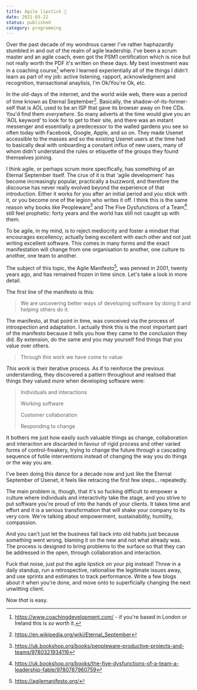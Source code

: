 ```yaml
---
title: Agile lipstick 💄
date: 2021-03-22
status: published
category: programming
---
```


Over the past decade of my wondrous career I've rather haphazardly stumbled in and out of the realm of agile leadership. I've been a scrum master and an agile coach, even got the PSM1 certification which is nice but not really worth the PDF it's written on these days. My best investment was in a coaching course[^1] where I learned experientially all of the things I didn't learn as part of my job: active listening, rapport, acknowledgment and recognition, transactional anaylisis, I'm Ok/You're Ok, etc.

In the old-days of the internet, and the world wide web, there was a period of time known as Eternal September[^2]. Basically, the shadow-of-its-former-self that is AOL used to be an ISP that gave its browser away on free CDs. You'd find them _everywhere_. So many adverts at the time would give you an 'AOL keyword' to look for to get to their site, and there was an instant messenger and essentially a predecessor to the walled gardens you see so often today with Facebook, Google, Apple, and so on. They made Usenet accessible to the masses and so the existing Usenet users at the time had to basically deal with onboarding a constant influx of new users, many of whom didn't understand the rules or etiquette of the groups they found themselves joining.

I think agile, or perhaps scrum more specifically, has something of an Eternal September itself. The crux of it is that 'agile development' has become increasingly popular, practically a buzzword, and therefore the discourse has never really evolved beyond the experience of that introduction. Either it works for you after an initial period and you stick with it, or you become one of the legion who writes it off. I think this is the same reason why books like Peopleware[^3] and The Five Dysfunctions of a Team[^4] still feel prophetic: forty years and the world has still not caught up with them.

To be agile, in my mind, is to reject mediocrity and foster a mindset that encourages excellency; actually being excellent with each other and not just writing excellent software. This comes in many forms and the exact manifestation will change from one organisation to another, one culture to another, one team to another.

The subject of this topic, the Agile Manifesto[^5], was penned in 2001, twenty years ago, and has remained frozen in time since. Let's take a look in more detail.

The first line of the manifesto is this:

> We are uncovering better ways of developing software by doing it and helping others do it.

The manifesto, at that point in time, was conceived via the process of introspection and adaptation. I actually think this is the most important part of the manifesto because it tells you how they came to the conclusion they did. By extension, do the same and you may yourself find things that you value over others.

> Through this work we have come to value:

_This work_ is their iterative process. As if to reinforce the previous understanding, they discovered a pattern throughout and realised that things they valued _more_ when developing software were:

> Individuals and interactions
>
> Working software
>
> Customer collaboration
>
> Responding to change

It bothers me just how easily such valuable things as change, collaboration and interaction are discarded in favour of rigid process and other varied forms of control-freakery, trying to change the future through a cascading sequence of futile interventions instead of changing the way you do things or the way you are.

I've been doing this dance for a decade now and just like the Eternal September of Usenet, it feels like retracing the first few steps... repeatedly.

The main problem is, though, that it's so fucking difficult to empower a culture where individuals and interactivity take the stage, and you strive to put software you're proud of into the hands of your clients. It takes time and effort and it is a serious transformation that will shake your company to its very core. We're talking about empowerment, sustainability, humility, compassion.

And you can't just let the business fall back into old habits just because something went wrong, blaming it on the new and not what already was. The process is designed to bring problems to the surface so that they can be addressed in the open, through collaboration and interaction.

Fuck that noise, just put the agile lipstick on your pig instead! Throw in a daily standup, run a retrospective, rationalise the legitimate issues away, and use sprints and estimates to track performance. Write a few blogs about it when you're done, and move onto to superficially changing the next unwitting client.

Now _that_ is easy.

[^1]: <https://www.coachingdevelopment.com/> - if you're based in London or Ireland this is _so_ worth it.
[^2]: <https://en.wikipedia.org/wiki/Eternal_September>
[^3]: <https://uk.bookshop.org/books/peopleware-productive-projects-and-teams/9780321934116>
[^4]: <https://uk.bookshop.org/books/the-five-dysfunctions-of-a-team-a-leadership-fable/9780787960759>
[^5]: <https://agilemanifesto.org/>
